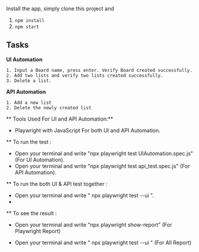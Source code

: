 Install the app, simply clone this project and

1. `npm install`
2. `npm start`

## Tasks

**UI Automation**

```
1. Input a Board name, press enter. Verify Board created successfully.
2. Add two lists and verify two lists created successfully.
3. Delete a list.
```

**API Automation**

```
1. Add a new list
2. Delete the newly created list
```

** Tools Used For UI and API Automation:**

- Playwright with JavaScript For both UI and API Automation.

** To run the test :

- Open your terminal and write "npx playwright test UIAutomation.spec.js" (For UI Automation).
- Open your terminal and write "npx playwright test api_test.spec.js" (For API Automation).

  
** To run the both UI & API test together :

  - Open your terminal and write " npx playwright test --ui ".
  - 
  
** To see the result :

- Open your terminal and write "npx playwright show-report" (For Playwright Report)

- Open your terminal and write " npx playwright test --ui " (For All Report)
